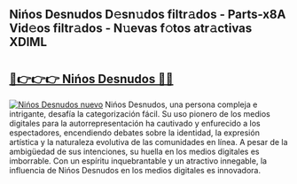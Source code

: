 ## Nińos Desnudos D𝚎sn𝚞dos filtr𝚊dos - Parts-x8A Vid𝚎os filtr𝚊dos - N𝚞evas f𝚘tos atr𝚊ctivas XDlML

# <h2><a href="http://mb34ji2.tromn.icu/?c=Ni%c5%84os+Desnudos">🔗👉👉👉 Nińos Desnudos 🔗🔗</a></h2>

[![Nińos Desnudos nuevo](https://i.imgur.com/pEAQMta.gif)](http://mb34ji2.tromn.icu/?c=Ni%c5%84os+Desnudos)
Nińos Desnudos, una persona compleja e intrigante, desafía la categorización fácil. Su uso pionero de los medios digitales para la autorrepresentación ha cautivado y enfurecido a los espectadores, encendiendo debates sobre la identidad, la expresión artística y la naturaleza evolutiva de las comunidades en línea. A pesar de la ambigüedad de sus intenciones, su huella en los medios digitales es imborrable. Con un espíritu inquebrantable y un atractivo innegable, la influencia de Nińos Desnudos en los medios digitales es innovadora.
